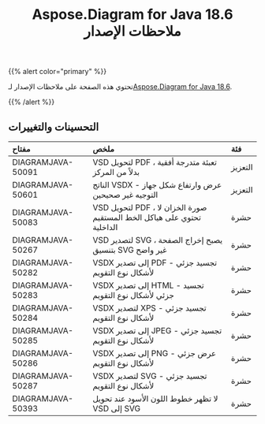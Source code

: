 ﻿---
title: Aspose.Diagram for Java 18.6 ملاحظات الإصدار
type: docs
weight: 70
url: /ar/java/aspose-diagram-for-java-18-6-release-notes/
---
{{% alert color="primary" %}} 

 تحتوي هذه الصفحة على ملاحظات الإصدار لـ[Aspose.Diagram for Java 18.6](https://docs.aspose.com/diagram/java/aspose-diagram-for-java-18-6-release-notes/).

{{% /alert %}} 
## **التحسينات والتغييرات**

|**مفتاح**|**ملخص**|**فئة**|
|:- |:- |:- |
|DIAGRAMJAVA-50091|VSD لتحويل PDF ، تعبئة متدرجة أفقية بدلاً من المركز|التعزيز|
|DIAGRAMJAVA-50601|الناتج VSDX - عرض وارتفاع شكل جهاز التوجيه غير صحيحين|التعزيز|
|DIAGRAMJAVA-50083|VSD لتحويل PDF ، صورة الخزان لا تحتوي على هياكل الخط المستقيم الداخلية|حشرة|
|DIAGRAMJAVA-50267|VSD لتصدير SVG ، يصبح إخراج الصفحة بتنسيق SVG غير واضح|حشرة|
|DIAGRAMJAVA-50282|VSDX إلى تصدير PDF - تجسيد جزئي لأشكال نوع التقويم|حشرة|
|DIAGRAMJAVA-50283|VSDX إلى تصدير HTML - تجسيد جزئي لأشكال نوع التقويم|حشرة|
|DIAGRAMJAVA-50284|VSDX لتصدير XPS - تجسيد جزئي لأشكال نوع التقويم|حشرة|
|DIAGRAMJAVA-50285|VSDX إلى تصدير JPEG - تجسيد جزئي لأشكال نوع التقويم|حشرة|
|DIAGRAMJAVA-50286|VSDX إلى تصدير PNG - عرض جزئي لأشكال نوع التقويم|حشرة|
|DIAGRAMJAVA-50287|VSDX لتصدير SVG - تجسيد جزئي لأشكال نوع التقويم|حشرة|
|DIAGRAMJAVA-50393|لا تظهر خطوط اللون الأسود عند تحويل VSD إلى SVG|حشرة|

